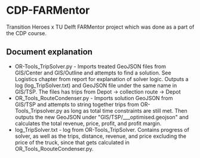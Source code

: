 # CDP-FARMentor
Transition Heroes x TU Delft FARMentor project which was done as a part of the CDP course.

## Document explanation
- OR-Tools_TripSolver.py - Imports treated GeoJSON files from GIS/Center and GIS/Outline and attempts to find a solution. See Logistics chapter from report for explanation of solver logic. Outputs a log (log_TripSolver.txt) and GeoJSON file under the same name in GIS/TSP. The files has trips from Depot -> collection route -> Depot
- OR_Tools_RouteCondenser.py - Imports solution GeoJSON from GIS/TSP and attempts to string together trips from OR-Tools_Tripsolver.py as long as total time constraints are still met. Then outputs the new GeoJSON under "GIS/TSP/___optimised.geojson" and calculates the total revenue, price, profit, and profit margin.
- log_TripSolver.txt - log from OR-Tools_TripSolver. Contains progress of solver, as well as the trips, distance, revenue, and price excluding the price of the truck, since that gets calculated in OR_Tools_RoouteCondenser.py.
